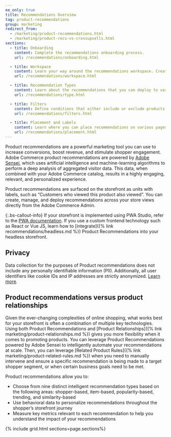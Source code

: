 ```yaml
---
ee_only: true
title: Recommendations Overview
tag: product-recommendations
group: marketing
redirect_from:
  - /marketing/product-recommendations.html
  - /marketing/product-recs-vs-crossupsells.html
sections:
  - title: Onboarding
    content: Complete the recommendations onboarding process.
    url: /recommendations/onboarding.html

  - title: Workspace
    content: Learn your way around the recommendations workspace. Create and edit recommendations.
    url: /recommendations/workspace.html

  - title: Recommendation Types
    content: Learn about the recommendations that you can deploy to various pages on your site. 
    url: /recommendations/type.html

  - title: Filters
    content: Define conditions that either include or exclude products from being used as recommendations.
    url: /recommendations/filters.html

  - title: Placement and Labels
    content: Learn where you can place recommendations on various pages on your site and suggestions for frequently used labels for each recommendation type.
    url: /recommendations/placement.html
---
```


Product recommendations are a powerful marketing tool you can use to increase conversions, boost revenue, and stimulate shopper engagement. Adobe Commerce product recommendations are powered by [Adobe Sensei](https://www.adobe.com/sensei.html), which uses artificial intelligence and machine-learning algorithms to perform a deep analysis of aggregated visitor data. This data, when combined with your Adobe Commerce catalog, results in a highly engaging, relevant, and personalized experience.

Product recommendations are surfaced on the storefront as units with labels, such as “Customers who viewed this product also viewed”. You can create, manage, and deploy recommendations across your store views directly from the Adobe Commerce Admin.

{:.bs-callout-info}
If your storefront is implemented using PWA Studio, refer to the [PWA documentation](https://developer.adobe.com/commerce/pwa-studio/integrations/product-recommendations/). If you use a custom frontend technology such as React or Vue JS, learn how to [integrate]({% link recommendations/headless.md %}) Product Recommendations into your headless storefront.

## Privacy

Data collection for the purposes of Product recommendations does not include any personally identifiable information (PII). Additionally, all user identifiers like cookie IDs and IP addresses are strictly anonymized. [Learn more](https://www.adobe.com/privacy/policy.html).

## Product recommendations versus product relationships

Given the ever-changing complexities of online shopping, what works best for your storefront is often a combination of multiple key technologies. Using both Product Recommendations and [Product Relationships]({% link marketing/product-relationships.md %}) gives you more flexibility when it comes to promoting products. You can leverage Product Recommendations powered by Adobe Sensei to intelligently automate your recommendations at scale. Then, you can leverage [Related Product Rules]({% link marketing/product-related-rules.md %}) when you need to manually intervene and ensure a specific recommendation is being made to a target shopper segment, or when certain business goals need to be met.

Product recommendations allow you to:

- Choose from nine distinct intelligent recommendation types based on the following areas: shopper-based, item-based, popularity-based, trending, and similarity-based
- Use behavioral data to personalize recommendations throughout the shopper’s storefront journey
- Measure key metrics relevant to each recommendation to help you understand the impact of your recommendations

{% include grid.html sections=page.sections%}
